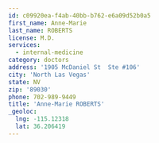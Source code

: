 ```yaml
---
id: c09920ea-f4ab-40bb-b762-e6a09d52b0a5
first_name: Anne-Marie
last_name: ROBERTS
license: M.D.
services:
  - internal-medicine
category: doctors
address: '1905 McDaniel St  Ste #106'
city: 'North Las Vegas'
state: NV
zip: '89030'
phone: 702-989-9449
title: 'Anne-Marie ROBERTS'
_geoloc:
  lng: -115.12318
  lat: 36.206419
---
```

